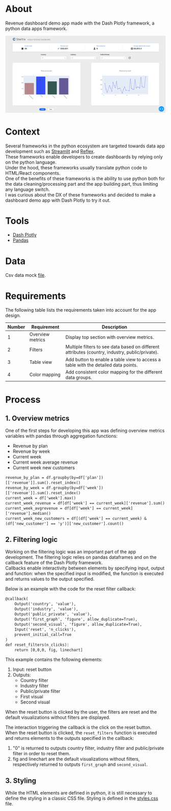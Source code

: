 # About
Revenue dashboard demo app made with the Dash Plotly framework, a python data apps framework.

![dashboard app screenshot](/assets/dashboard_app.png)

# Context
Several frameworks in the python ecosystem are targeted towards data app development such as [Streamlit](https://streamlit.io/) and [Reflex](https://reflex.dev/).<br> 
These frameworks enable developers to create dashboards by relying only on the python language.<br> Under the hood, these frameworks usually translate python code to HTML/React components.<br>
One of the benefits of these frameworks is the ability to use python both for the data cleaning/processing part and the app building part, thus limiting any language switch.<br>
I was curious about the DX of these frameworks and decided to make a dashboard demo app with Dash Plotly to try it out.

# Tools
- [Dash Plotly](https://plotly.com/)
- [Pandas](https://pandas.pydata.org/)


# Data
Csv data mock [file](/revenue_dummy.csv).

# Requirements
The following table lists the requirements taken into account for the app design.

| Number | Requirement | Description |
|-------|-------------|--------------|
| 1 | Overview metrics | Display top section with overview metrics. |
| 2 | Filters | Multiple filters to see data based on different attributes (country, industry, public/private). |
| 3 | Table view | Add button to enable a table view to access a table with the detailed data points. |
| 4 | Color mapping | Add consistent color mapping for the different data groups. |


# Process
## 1. Overview metrics

One of the first steps for developing this app was defining overview metrics variables with pandas through aggregation functions:
- Revenue by plan
- Revenue by week
- Current week
- Current week average revenue
- Current week new customers

```
revenue_by_plan = df.groupby(by=df['plan'])[['revenue']].sum().reset_index()
revenue_by_week = df.groupby(by=df['week'])[['revenue']].sum().reset_index()
current_week = df['week'].max()
current_week_revenue = df[df['week'] == current_week]['revenue'].sum()
current_week_avgrevenue = df[df['week'] == current_week]['revenue'].median()
current_week_new_customers = df[(df['week'] == current_week) & (df['new_customer'] == 'y')]['new_customer'].count()
```


## 2. Filtering logic

Working on the filtering logic was an important part of the app development. The filtering logic relies on pandas dataframes and on the callback feature of the Dash Plotly framework.<br>
Callbacks enable interactivity between elements by specifying input, output and function: when the specified input is modified, the function is executed and returns values to the output specified.

Below is an example with the code for the reset filter callback:

```
@callback(
    Output('country', 'value'),
    Output('industry', 'value'),
    Output('public_private', 'value'),
    Output('first_graph', 'figure', allow_duplicate=True),
    Output('second_visual', 'figure', allow_duplicate=True),
    Input('reset', 'n_clicks'),
    prevent_initial_call=True
)
def reset_filters(n_clicks):
    return [0,0,0, fig, linechart]
```

This example contains the following elements:
1. Input: reset button
2. Outputs:
    - Country filter
    - Industry filter
    - Public/private filter
    - First visual
    - Second visual

When the reset button is clicked by the user, the filters are reset and the default visualizations without filters are displayed.

The interaction triggering the callback is the click on the reset button.<br>
When the reset button is clicked, the `reset_filters` function is executed and returns elements to the outputs specified in the callback:
1. "0" is returned to outputs country filter, industry filter and public/private filter in order to reset them.
2. fig and linechart are the default visualizations without filters, respectively returned to outputs `first_graph` and `second_visual`.


## 3. Styling

While the HTML elements are defined in python, it is still necessary to define the styling in a classic CSS file.
Styling is defined in the [styles.css](/assets/styles.css) file.